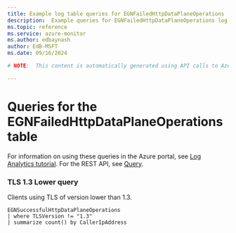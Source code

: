 ```yaml
---
title: Example log table queries for EGNFailedHttpDataPlaneOperations
description:  Example queries for EGNFailedHttpDataPlaneOperations log table
ms.topic: reference
ms.service: azure-monitor
ms.author: edbaynash
author: EdB-MSFT
ms.date: 09/16/2024

# NOTE:  This content is automatically generated using API calls to Azure. Any edits made on these files will be overwritten in the next run of the script. 

---
```


# Queries for the EGNFailedHttpDataPlaneOperations table

For information on using these queries in the Azure portal, see [Log Analytics tutorial](/azure/azure-monitor/logs/log-analytics-tutorial). For the REST API, see [Query](/rest/api/loganalytics/query).


### TLS 1.3 Lower query  


Clients using TLS of version lower than 1.3.  

```query
EGNSuccessfulHttpDataPlaneOperations
| where TLSVersion != "1.3"
| summarize count() by CallerIpAddress
```

